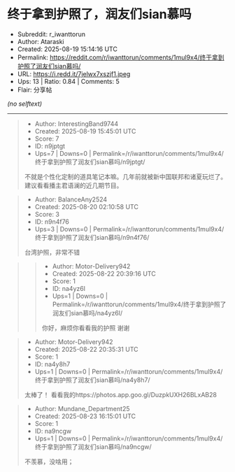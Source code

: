 # 终于拿到护照了，润友们sian慕吗

- Subreddit: r_iwanttorun
- Author: Ataraski
- Created: 2025-08-19 15:14:16 UTC
- Permalink: https://reddit.com/r/iwanttorun/comments/1mul9x4/终于拿到护照了润友们sian慕吗/
- URL: https://i.redd.it/7jelwx7xszjf1.jpeg
- Ups: 13 | Ratio: 0.84 | Comments: 5
- Flair: 分享帖

_(no selftext)_

---

> - Author: InterestingBand9744
> - Created: 2025-08-19 15:45:01 UTC
> - Score: 7
> - ID: n9jptgt
> - Ups=7 | Downs=0 | Permalink=/r/iwanttorun/comments/1mul9x4/终于拿到护照了润友们sian慕吗/n9jptgt/
>
> 不就是个性化定制的道具笔记本嘛。几年前就被新中国联邦和诸夏玩烂了。建议看看播主君语澜的近几期节目。

> - Author: BalanceAny2524
> - Created: 2025-08-20 02:10:58 UTC
> - Score: 3
> - ID: n9n4f76
> - Ups=3 | Downs=0 | Permalink=/r/iwanttorun/comments/1mul9x4/终于拿到护照了润友们sian慕吗/n9n4f76/
>
> 台湾护照，非常不错

>> - Author: Motor-Delivery942
>> - Created: 2025-08-22 20:39:16 UTC
>> - Score: 1
>> - ID: na4yz6l
>> - Ups=1 | Downs=0 | Permalink=/r/iwanttorun/comments/1mul9x4/终于拿到护照了润友们sian慕吗/na4yz6l/
>>
>> 你好，麻烦你看看我的护照 谢谢

> - Author: Motor-Delivery942
> - Created: 2025-08-22 20:35:31 UTC
> - Score: 1
> - ID: na4y8h7
> - Ups=1 | Downs=0 | Permalink=/r/iwanttorun/comments/1mul9x4/终于拿到护照了润友们sian慕吗/na4y8h7/
>
> 太棒了！ 看看我的https://photos.app.goo.gl/DuzpkUXH26BLxAB28

> - Author: Mundane_Department25
> - Created: 2025-08-23 16:15:01 UTC
> - Score: 1
> - ID: na9ncgw
> - Ups=1 | Downs=0 | Permalink=/r/iwanttorun/comments/1mul9x4/终于拿到护照了润友们sian慕吗/na9ncgw/
>
> 不羡慕，没啥用；

